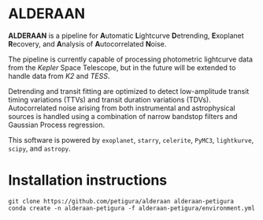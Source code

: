 # ALDERAAN
**ALDERAAN** is a pipeline for **A**utomatic **L**ightcurve **D**etrending, **E**xoplanet **R**ecovery, and **A**nalysis of **A**utocorrelated **N**oise.

The pipeline is currently capable of processing photometric lightcurve data from the *Kepler* Space Telescope, but in the future will be extended to handle data from *K2* and *TESS*.

Detrending and transit fitting are optimized to detect low-amplitude transit timing variations (TTVs) and transit duration variations (TDVs). Autocorrelated noise arising from both instrumental and astrophysical sources is handled using a combination of narrow bandstop filters and Gaussian Process regression.

This software is powered by ``exoplanet``, ``starry``, ``celerite``, ``PyMC3``, ``lightkurve``, ``scipy``, and ``astropy``.


# Installation instructions

```
git clone https://github.com/petigura/alderaan alderaan-petigura
conda create -n alderaan-petigura -f alderaan-petigura/environment.yml
```
